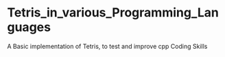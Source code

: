 # Tetris_in_various_Programming_Languages
 A Basic implementation of Tetris, to test and improve cpp Coding Skills
